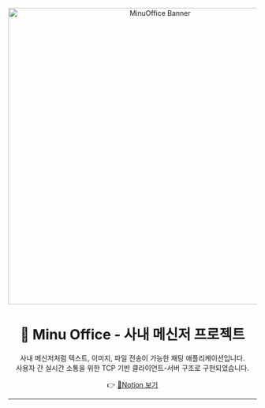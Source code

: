 <p align="center">
  <img src="https://github.com/user-attachments/assets/831c63b6-4410-498c-94e9-9c8880018b68" alt="MinuOffice Banner" width="600"/>
</p>

<h1 align="center">💼 Minu Office - 사내 메신저 프로젝트</h1>

<p align="center">
  사내 메신저처럼 텍스트, 이미지, 파일 전송이 가능한 채팅 애플리케이션입니다. <br/>
  사용자 간 실시간 소통을 위한 TCP 기반 클라이언트-서버 구조로 구현되었습니다.
</p>

<p align="center">
  👉 <a href="https://receptive-muscari-3cf.notion.site/Minu-Office-2386538f55f6806e90accfa5b5aeee07" target="_blank">📄Notion 보기</a>
</p>

---
